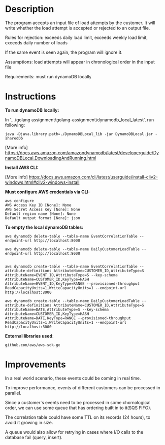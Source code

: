 # Description

The program accepts an input file of load attempts by the customer.  It will write whether the load attempt is accepted or rejected to an output file.

Rules for rejection: exceeds daily load limit, exceeds weekly load limit, exceeds daily number of loads

If the same event is seen again, the program will ignore it.

Assumptions: load attempts will appear in chronological order in the input file

Requirements: must run dynamoDB locally

# Instructions 

**To run dynamoDB locally:**

In '...\golang assignment\golang-assignment\dynamodb_local_latest', run following:

```
java -Djava.library.path=./DynamoDBLocal_lib -jar DynamoDBLocal.jar -sharedDb
```

[More info] https://docs.aws.amazon.com/amazondynamodb/latest/developerguide/DynamoDBLocal.DownloadingAndRunning.html

**Install AWS CLI:**

[More info] https://docs.aws.amazon.com/cli/latest/userguide/install-cliv2-windows.html#cliv2-windows-install

**Must configure AWS credentials via CLI:**

```
aws configure
AWS Access Key ID [None]: None
AWS Secret Access Key [None]: None
Default region name [None]: None
Default output format [None]: json
```

**To empty the local dynamoDB tables:**

```
aws dynamodb delete-table --table-name EventCorrelationTable --endpoint-url http://localhost:8000

aws dynamodb delete-table --table-name DailyCustomerLoadTable --endpoint-url http://localhost:8000


aws dynamodb create-table --table-name EventCorrelationTable --attribute-definitions AttributeName=CUSTOMER_ID,AttributeType=S AttributeName=EVENT_ID,AttributeType=S --key-schema AttributeName=CUSTOMER_ID,KeyType=HASH AttributeName=EVENT_ID,KeyType=RANGE --provisioned-throughput ReadCapacityUnits=1,WriteCapacityUnits=1 --endpoint-url http://localhost:8000

aws dynamodb create-table --table-name DailyCustomerLoadTable --attribute-definitions AttributeName=CUSTOMER_ID,AttributeType=S AttributeName=DATE,AttributeType=S --key-schema AttributeName=CUSTOMER_ID,KeyType=HASH AttributeName=DATE,KeyType=RANGE --provisioned-throughput ReadCapacityUnits=1,WriteCapacityUnits=1 --endpoint-url http://localhost:8000
```

**External libraries used:**

```
github.com/aws/aws-sdk-go
```

# Improvements

In a real world scenario, these events could be coming in real time.

To improve performance, events of different customers can be processed in parallel.

Since a customer's events need to be processed in some chornological order, we can use some queue that has ordering built in to it(SQS FIFO).

The correlation table could have some TTL on its records (24 hours), to avoid it growing in size. 

A queue would also allow for retrying in cases where I/O calls to the database fail (query, insert).

 


